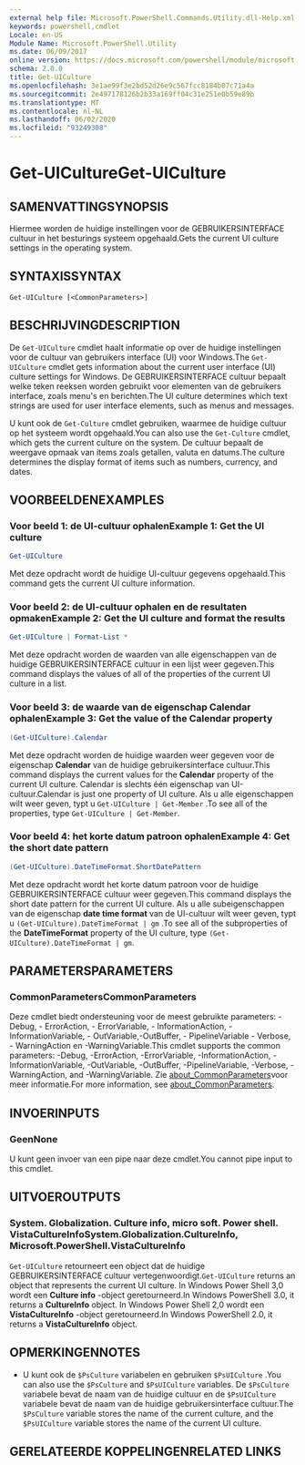 ```yaml
---
external help file: Microsoft.PowerShell.Commands.Utility.dll-Help.xml
keywords: powershell,cmdlet
Locale: en-US
Module Name: Microsoft.PowerShell.Utility
ms.date: 06/09/2017
online version: https://docs.microsoft.com/powershell/module/microsoft.powershell.utility/get-uiculture?view=powershell-7.1&WT.mc_id=ps-gethelp
schema: 2.0.0
title: Get-UICulture
ms.openlocfilehash: 3e1ae99f3e2bd52d26e9c567fcc8184b07c71a4a
ms.sourcegitcommit: 2e497178126b2b33a169ff04c31e251e0b59e89b
ms.translationtype: MT
ms.contentlocale: nl-NL
ms.lasthandoff: 06/02/2020
ms.locfileid: "93249308"
---
```

# <span data-ttu-id="e3976-103">Get-UICulture</span><span class="sxs-lookup"><span data-stu-id="e3976-103">Get-UICulture</span></span>

## <span data-ttu-id="e3976-104">SAMENVATTING</span><span class="sxs-lookup"><span data-stu-id="e3976-104">SYNOPSIS</span></span>
<span data-ttu-id="e3976-105">Hiermee worden de huidige instellingen voor de GEBRUIKERSINTERFACE cultuur in het besturings systeem opgehaald.</span><span class="sxs-lookup"><span data-stu-id="e3976-105">Gets the current UI culture settings in the operating system.</span></span>

## <span data-ttu-id="e3976-106">SYNTAXIS</span><span class="sxs-lookup"><span data-stu-id="e3976-106">SYNTAX</span></span>

```
Get-UICulture [<CommonParameters>]
```

## <span data-ttu-id="e3976-107">BESCHRIJVING</span><span class="sxs-lookup"><span data-stu-id="e3976-107">DESCRIPTION</span></span>

<span data-ttu-id="e3976-108">De `Get-UICulture` cmdlet haalt informatie op over de huidige instellingen voor de cultuur van gebruikers interface (UI) voor Windows.</span><span class="sxs-lookup"><span data-stu-id="e3976-108">The `Get-UICulture` cmdlet gets information about the current user interface (UI) culture settings for Windows.</span></span>
<span data-ttu-id="e3976-109">De GEBRUIKERSINTERFACE cultuur bepaalt welke teken reeksen worden gebruikt voor elementen van de gebruikers interface, zoals menu's en berichten.</span><span class="sxs-lookup"><span data-stu-id="e3976-109">The UI culture determines which text strings are used for user interface elements, such as menus and messages.</span></span>

<span data-ttu-id="e3976-110">U kunt ook de `Get-Culture` cmdlet gebruiken, waarmee de huidige cultuur op het systeem wordt opgehaald.</span><span class="sxs-lookup"><span data-stu-id="e3976-110">You can also use the `Get-Culture` cmdlet, which gets the current culture on the system.</span></span>
<span data-ttu-id="e3976-111">De cultuur bepaalt de weergave opmaak van items zoals getallen, valuta en datums.</span><span class="sxs-lookup"><span data-stu-id="e3976-111">The culture determines the display format of items such as numbers, currency, and dates.</span></span>

## <span data-ttu-id="e3976-112">VOORBEELDEN</span><span class="sxs-lookup"><span data-stu-id="e3976-112">EXAMPLES</span></span>

### <span data-ttu-id="e3976-113">Voor beeld 1: de UI-cultuur ophalen</span><span class="sxs-lookup"><span data-stu-id="e3976-113">Example 1: Get the UI culture</span></span>

```powershell
Get-UICulture
```

<span data-ttu-id="e3976-114">Met deze opdracht wordt de huidige UI-cultuur gegevens opgehaald.</span><span class="sxs-lookup"><span data-stu-id="e3976-114">This command gets the current UI culture information.</span></span>

### <span data-ttu-id="e3976-115">Voor beeld 2: de UI-cultuur ophalen en de resultaten opmaken</span><span class="sxs-lookup"><span data-stu-id="e3976-115">Example 2: Get the UI culture and format the results</span></span>

```powershell
Get-UICulture | Format-List *
```

<span data-ttu-id="e3976-116">Met deze opdracht worden de waarden van alle eigenschappen van de huidige GEBRUIKERSINTERFACE cultuur in een lijst weer gegeven.</span><span class="sxs-lookup"><span data-stu-id="e3976-116">This command displays the values of all of the properties of the current UI culture in a list.</span></span>

### <span data-ttu-id="e3976-117">Voor beeld 3: de waarde van de eigenschap Calendar ophalen</span><span class="sxs-lookup"><span data-stu-id="e3976-117">Example 3: Get the value of the Calendar property</span></span>

```powershell
(Get-UICulture).Calendar
```

<span data-ttu-id="e3976-118">Met deze opdracht worden de huidige waarden weer gegeven voor de eigenschap **Calendar** van de huidige gebruikersinterface cultuur.</span><span class="sxs-lookup"><span data-stu-id="e3976-118">This command displays the current values for the **Calendar** property of the current UI culture.</span></span>
<span data-ttu-id="e3976-119">Calendar is slechts één eigenschap van UI-cultuur.</span><span class="sxs-lookup"><span data-stu-id="e3976-119">Calendar is just one property of UI culture.</span></span>
<span data-ttu-id="e3976-120">Als u alle eigenschappen wilt weer geven, typt u `Get-UICulture | Get-Member` .</span><span class="sxs-lookup"><span data-stu-id="e3976-120">To see all of the properties, type `Get-UICulture | Get-Member`.</span></span>

### <span data-ttu-id="e3976-121">Voor beeld 4: het korte datum patroon ophalen</span><span class="sxs-lookup"><span data-stu-id="e3976-121">Example 4: Get the short date pattern</span></span>

```powershell
(Get-UICulture).DateTimeFormat.ShortDatePattern
```

<span data-ttu-id="e3976-122">Met deze opdracht wordt het korte datum patroon voor de huidige GEBRUIKERSINTERFACE cultuur weer gegeven.</span><span class="sxs-lookup"><span data-stu-id="e3976-122">This command displays the short date pattern for the current UI culture.</span></span>
<span data-ttu-id="e3976-123">Als u alle subeigenschappen van de eigenschap **date time format** van de UI-cultuur wilt weer geven, typt u `(Get-UICulture).DateTimeFormat | gm` .</span><span class="sxs-lookup"><span data-stu-id="e3976-123">To see all of the subproperties of the **DateTimeFormat** property of the UI culture, type `(Get-UICulture).DateTimeFormat | gm`.</span></span>

## <span data-ttu-id="e3976-124">PARAMETERS</span><span class="sxs-lookup"><span data-stu-id="e3976-124">PARAMETERS</span></span>

### <span data-ttu-id="e3976-125">CommonParameters</span><span class="sxs-lookup"><span data-stu-id="e3976-125">CommonParameters</span></span>

<span data-ttu-id="e3976-126">Deze cmdlet biedt ondersteuning voor de meest gebruikte parameters: -Debug, - ErrorAction, - ErrorVariable, - InformationAction, -InformationVariable, - OutVariable,-OutBuffer, - PipelineVariable - Verbose, - WarningAction en -WarningVariable.</span><span class="sxs-lookup"><span data-stu-id="e3976-126">This cmdlet supports the common parameters: -Debug, -ErrorAction, -ErrorVariable, -InformationAction, -InformationVariable, -OutVariable, -OutBuffer, -PipelineVariable, -Verbose, -WarningAction, and -WarningVariable.</span></span> <span data-ttu-id="e3976-127">Zie [about_CommonParameters](../Microsoft.PowerShell.Core/About/about_CommonParameters.md)voor meer informatie.</span><span class="sxs-lookup"><span data-stu-id="e3976-127">For more information, see [about_CommonParameters](../Microsoft.PowerShell.Core/About/about_CommonParameters.md).</span></span>

## <span data-ttu-id="e3976-128">INVOER</span><span class="sxs-lookup"><span data-stu-id="e3976-128">INPUTS</span></span>

### <span data-ttu-id="e3976-129">Geen</span><span class="sxs-lookup"><span data-stu-id="e3976-129">None</span></span>

<span data-ttu-id="e3976-130">U kunt geen invoer van een pipe naar deze cmdlet.</span><span class="sxs-lookup"><span data-stu-id="e3976-130">You cannot pipe input to this cmdlet.</span></span>

## <span data-ttu-id="e3976-131">UITVOER</span><span class="sxs-lookup"><span data-stu-id="e3976-131">OUTPUTS</span></span>

### <span data-ttu-id="e3976-132">System. Globalization. Culture info, micro soft. Power shell. VistaCultureInfo</span><span class="sxs-lookup"><span data-stu-id="e3976-132">System.Globalization.CultureInfo, Microsoft.PowerShell.VistaCultureInfo</span></span>

<span data-ttu-id="e3976-133">`Get-UICulture` retourneert een object dat de huidige GEBRUIKERSINTERFACE cultuur vertegenwoordigt.</span><span class="sxs-lookup"><span data-stu-id="e3976-133">`Get-UICulture` returns an object that represents the current UI culture.</span></span>
<span data-ttu-id="e3976-134">In Windows Power Shell 3,0 wordt een **Culture info** -object geretourneerd.</span><span class="sxs-lookup"><span data-stu-id="e3976-134">In Windows PowerShell 3.0, it returns a **CultureInfo** object.</span></span>
<span data-ttu-id="e3976-135">In Windows Power Shell 2,0 wordt een **VistaCultureInfo** -object geretourneerd.</span><span class="sxs-lookup"><span data-stu-id="e3976-135">In Windows PowerShell 2.0, it returns a **VistaCultureInfo** object.</span></span>

## <span data-ttu-id="e3976-136">OPMERKINGEN</span><span class="sxs-lookup"><span data-stu-id="e3976-136">NOTES</span></span>

- <span data-ttu-id="e3976-137">U kunt ook de `$PsCulture` variabelen en gebruiken `$PsUICulture` .</span><span class="sxs-lookup"><span data-stu-id="e3976-137">You can also use the `$PsCulture` and `$PsUICulture` variables.</span></span> <span data-ttu-id="e3976-138">De `$PsCulture` variabele bevat de naam van de huidige cultuur en de `$PsUICulture` variabele bevat de naam van de huidige gebruikersinterface cultuur.</span><span class="sxs-lookup"><span data-stu-id="e3976-138">The `$PsCulture` variable stores the name of the current culture, and the `$PsUICulture` variable stores the name of the current UI culture.</span></span>

## <span data-ttu-id="e3976-139">GERELATEERDE KOPPELINGEN</span><span class="sxs-lookup"><span data-stu-id="e3976-139">RELATED LINKS</span></span>

